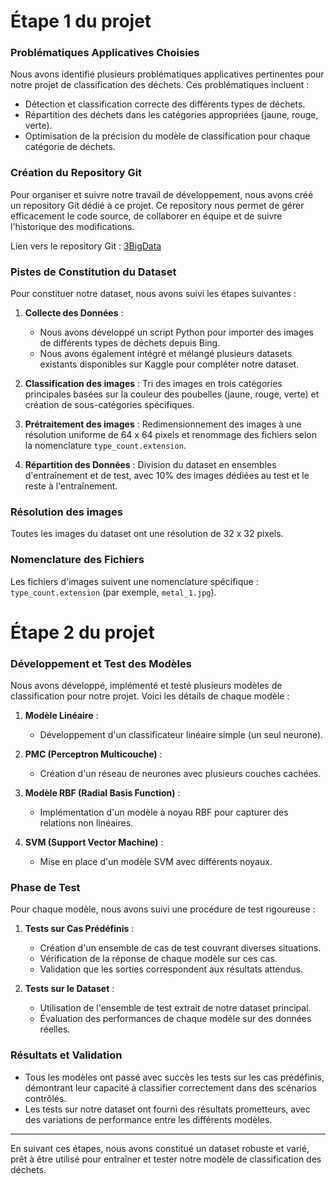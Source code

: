 # Étape 1 du projet

### Problématiques Applicatives Choisies

Nous avons identifié plusieurs problématiques applicatives pertinentes pour notre projet de classification des déchets. Ces problématiques incluent :

- Détection et classification correcte des différents types de déchets.
- Répartition des déchets dans les catégories appropriées (jaune, rouge, verte).
- Optimisation de la précision du modèle de classification pour chaque catégorie de déchets.

### Création du Repository Git

Pour organiser et suivre notre travail de développement, nous avons créé un repository Git dédié à ce projet. Ce repository nous permet de gérer efficacement le code source, de collaborer en équipe et de suivre l'historique des modifications.

Lien vers le repository Git : [3BigData](https://github.com/yahia-adam/3BigData)

### Pistes de Constitution du Dataset

Pour constituer notre dataset, nous avons suivi les étapes suivantes :

1. **Collecte des Données** :
    - Nous avons développé un script Python pour importer des images de différents types de déchets depuis Bing.
    - Nous avons également intégré et mélangé plusieurs datasets existants disponibles sur Kaggle pour compléter notre dataset.

2. **Classification des images** : Tri des images en trois catégories principales basées sur la couleur des poubelles (jaune, rouge, verte) et création de sous-catégories spécifiques.

3. **Prétraitement des images** : Redimensionnement des images à une résolution uniforme de 64 x 64 pixels et renommage des fichiers selon la nomenclature `type_count.extension`.

4. **Répartition des Données** : Division du dataset en ensembles d'entraînement et de test, avec 10% des images dédiées au test et le reste à l'entraînement.

### Résolution des images

Toutes les images du dataset ont une résolution de 32 x 32 pixels.

### Nomenclature des Fichiers

Les fichiers d'images suivent une nomenclature spécifique : `type_count.extension` (par exemple, `metal_1.jpg`).

# Étape 2 du projet

### Développement et Test des Modèles

Nous avons développé, implémenté et testé plusieurs modèles de classification pour notre projet. Voici les détails de chaque modèle :

1. **Modèle Linéaire** :
   - Développement d'un classificateur linéaire simple (un seul neurone).

2. **PMC (Perceptron Multicouche)** :
   - Création d'un réseau de neurones avec plusieurs couches cachées.

3. **Modèle RBF (Radial Basis Function)** :
   - Implémentation d'un modèle à noyau RBF pour capturer des relations non linéaires.

4. **SVM (Support Vector Machine)** :
   - Mise en place d'un modèle SVM avec différents noyaux.

### Phase de Test

Pour chaque modèle, nous avons suivi une procédure de test rigoureuse :

1. **Tests sur Cas Prédéfinis** :
   - Création d'un ensemble de cas de test couvrant diverses situations.
   - Vérification de la réponse de chaque modèle sur ces cas.
   - Validation que les sorties correspondent aux résultats attendus.

2. **Tests sur le Dataset** :
   - Utilisation de l'ensemble de test extrait de notre dataset principal.
   - Évaluation des performances de chaque modèle sur des données réelles.

### Résultats et Validation

- Tous les modèles ont passé avec succès les tests sur les cas prédéfinis, démontrant leur capacité à classifier correctement dans des scénarios contrôlés.
- Les tests sur notre dataset ont fourni des résultats prometteurs, avec des variations de performance entre les différents modèles.

---

En suivant ces étapes, nous avons constitué un dataset robuste et varié, prêt à être utilisé pour entraîner et tester notre modèle de classification des déchets.
